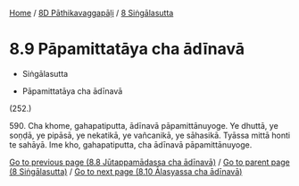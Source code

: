 
[Home](/) / [8D Pāthikavaggapāḷi](../../8D.md) / [8 Siṅgālasutta](../8.md)

# 8.9 Pāpamittatāya cha ādīnavā

* Siṅgālasutta

* Pāpamittatāya cha ādīnavā

(252.)

590\. Cha khome, gahapatiputta, ādīnavā pāpamittānuyoge. Ye dhuttā, ye soṇḍā, ye pipāsā, ye nekatikā, ye vañcanikā, ye sāhasikā. Tyāssa mittā honti te sahāyā. Ime kho, gahapatiputta, cha ādīnavā pāpamittānuyoge.

[Go to previous page (8.8 Jūtappamādassa cha ādīnavā)](8.8.md) / [Go to parent page (8 Siṅgālasutta)](../8.md) / [Go to next page (8.10 Ālasyassa cha ādīnavā)](8.10.md)


